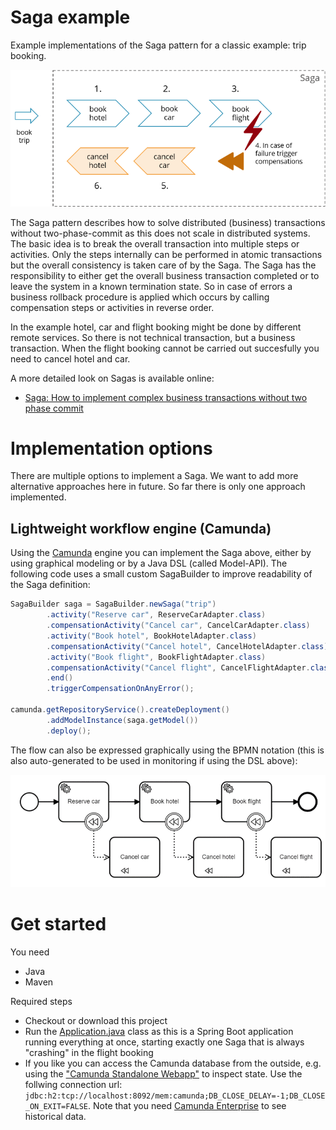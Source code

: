 # Saga example

Example implementations of the Saga pattern for a classic example: trip booking.

![Saga example](docs/example-use-case.png)

The Saga pattern describes how to solve distributed (business) transactions without two-phase-commit as this does not scale in distributed systems. The basic idea is to break the overall transaction into multiple steps or activities. Only the steps internally can be performed in atomic transactions but the overall consistency is taken care of by the Saga. The Saga has the responsibility to either get the overall business transaction completed or to leave the system in a known termination state. So in case of errors a business rollback procedure is applied which occurs by calling compensation steps or activities in reverse order.

In the example hotel, car and flight booking might be done by different remote services. So there is not technical transaction, but a business transaction. When the flight booking cannot be carried out succesfully you need to cancel hotel and car. 

A more detailed look on Sagas is available online:

* [Saga: How to implement complex business transactions without two phase commit](
https://blog.bernd-ruecker.com/saga-how-to-implement-complex-business-transactions-without-two-phase-commit-e00aa41a1b1b)

# Implementation options

There are multiple options to implement a Saga. We want to add more alternative approaches here in future. So far there is only one approach implemented.

## Lightweight workflow engine (Camunda)

Using the [Camunda](https://camunda.org/) engine you can implement the Saga above, either by using graphical modeling or by a Java DSL (called Model-API). The following code uses a small custom SagaBuilder to improve readability of the Saga definition:

```java
SagaBuilder saga = SagaBuilder.newSaga("trip")
        .activity("Reserve car", ReserveCarAdapter.class) 
        .compensationActivity("Cancel car", CancelCarAdapter.class) 
        .activity("Book hotel", BookHotelAdapter.class) 
        .compensationActivity("Cancel hotel", CancelHotelAdapter.class) 
        .activity("Book flight", BookFlightAdapter.class) 
        .compensationActivity("Cancel flight", CancelFlightAdapter.class) 
        .end()
        .triggerCompensationOnAnyError();

camunda.getRepositoryService().createDeployment() 
        .addModelInstance(saga.getModel()) 
        .deploy();
```

The flow can also be expressed graphically using the BPMN notation (this is also auto-generated to be used in monitoring if using the DSL above):

![Compensation in BPMN](docs/example-bpmn.png)


# Get started

You need

* Java
* Maven

Required steps

* Checkout or download this project
* Run the [Application.java](src/main/java/io/flowing/trip/Application.java) class as this is a Spring Boot application running everything at once, starting exactly one Saga that is always "crashing" in the flight booking
* If you like you can access the Camunda database from the outside, e.g. using the ["Camunda Standalone Webapp"](https://camunda.org/download/) to inspect state. Use the follwing connection url: ```jdbc:h2:tcp://localhost:8092/mem:camunda;DB_CLOSE_DELAY=-1;DB_CLOSE_ON_EXIT=FALSE```. Note that you need [Camunda Enterprise](https://camunda.com/trial/) to see historical data.


